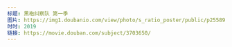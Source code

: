 ```yaml
---
标题: 黑袍纠察队 第一季
图片: https://img1.doubanio.com/view/photo/s_ratio_poster/public/p2558948000.jpg
时时: 2019
链接: https://movie.douban.com/subject/3703650/
---
```


